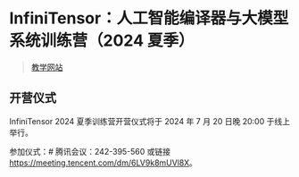 ﻿# InfiniTensor：人工智能编译器与大模型系统训练营（2024 夏季）

> [教学网站](https://opencamp.cn/InfiniTensor/camp/2024summer)

## 开营仪式

InfiniTensor 2024 夏季训练营开营仪式将于 2024 年 7 月 20 日晚 20:00 于线上举行。

参加仪式：\# 腾讯会议：242-395-560 或链接 <https://meeting.tencent.com/dm/6LV9k8mUVl8X>。
